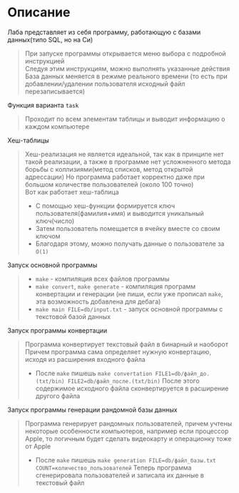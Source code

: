 # Описание

Лаба представляет из себя программу, работающую с базами данных(типо SQL, но на Си)
> При запуске программы открывается меню выбора с подробной инструкцией \
> Следуя этим инструкциям, можно выполнять указанные действия \
> База данных меняется в режиме реального времени (то есть при добавлении/удалении пользователя исходный файл перезаписывается)

Функция варианта `task`
> Проходит по всем элементам таблицы и выводит информацию о каждом компьютере

Хеш-таблицы
> Хеш-реализация не является идеальной, так как в принципе нет такой реализации, а также в программе нет усложненного метода борьбы с коллизиями(метод списков, метод открытой адрессации)
> Но программа работает корректно даже при большом количестве пользователей (около 100 точно) \
> Вот как работает хеш-таблица
>- С помощью хеш-функции формируется ключ пользователя(фамилия+имя) и выводится уникальный ключ(число)
>- Затем пользователь помещается в ячейку вместе со своим ключом
>- Благодаря этому, можно получать данные о пользователе за `O(1)`

Запуск основной программы
>- `make` - компиляция всех файлов программы
>- `make convert`, `make generate` - компиляция программ конвертации и генерации (не пиши, если уже прописал `make`, эта возможность добавлена для дебага)
>- `make main FILE=db/input.txt` - запуск основной программы с текстовой базой данных

Запуск программы конвертации
> Программа конвертирует текстовый файл в бинарный и наоборот \
> Причем программа сама определяет нужную конвертацию, исходя из расширения входного файла
>- После `make` пишешь `make convertation FILE1=db/файл_до.(txt/bin) FILE2=db/файл_после.(txt/bin)`
> После этого содержимое исходного файла сконвертируется в расширение другого файла

Запуск программы генерации рандомной базы данных
> Программа генерирует рандомных пользователей, причем учтены некоторые особенности компьютеров, например если процессор Apple, то логичным будет сделать видеокарту и операционку тоже от Apple
>- После `make` пишешь `make generation FILE=db/файл_базы.txt COUNT=количество_пользователей`
> Теперь программа сгенерировала пользователей и записала их данные в текстовый файл